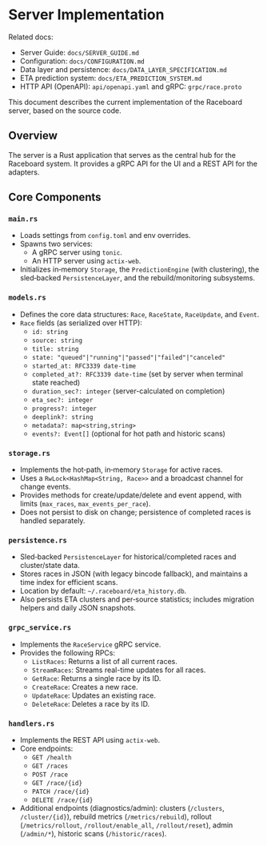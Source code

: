 # Server Implementation

Related docs:
- Server Guide: `docs/SERVER_GUIDE.md`
- Configuration: `docs/CONFIGURATION.md`
- Data layer and persistence: `docs/DATA_LAYER_SPECIFICATION.md`
- ETA prediction system: `docs/ETA_PREDICTION_SYSTEM.md`
- HTTP API (OpenAPI): `api/openapi.yaml` and gRPC: `grpc/race.proto`

This document describes the current implementation of the Raceboard server, based on the source code.

## Overview

The server is a Rust application that serves as the central hub for the Raceboard system. It provides a gRPC API for the UI and a REST API for the adapters.

## Core Components

### `main.rs`

- Loads settings from `config.toml` and env overrides.
- Spawns two services:
    - A gRPC server using `tonic`.
    - An HTTP server using `actix-web`.
- Initializes in‑memory `Storage`, the `PredictionEngine` (with clustering), the sled‑backed `PersistenceLayer`, and the rebuild/monitoring subsystems.

### `models.rs`

- Defines the core data structures: `Race`, `RaceState`, `RaceUpdate`, and `Event`.
- `Race` fields (as serialized over HTTP):
    - `id: string`
    - `source: string`
    - `title: string`
    - `state: "queued"|"running"|"passed"|"failed"|"canceled"`
    - `started_at: RFC3339 date-time`
    - `completed_at?: RFC3339 date-time` (set by server when terminal state reached)
    - `duration_sec?: integer` (server-calculated on completion)
    - `eta_sec?: integer`
    - `progress?: integer`
    - `deeplink?: string`
    - `metadata?: map<string,string>`
    - `events?: Event[]` (optional for hot path and historic scans)

### `storage.rs`

- Implements the hot‑path, in‑memory `Storage` for active races.
- Uses a `RwLock<HashMap<String, Race>>` and a broadcast channel for change events.
- Provides methods for create/update/delete and event append, with limits (`max_races`, `max_events_per_race`).
- Does not persist to disk on change; persistence of completed races is handled separately.

### `persistence.rs`

- Sled‑backed `PersistenceLayer` for historical/completed races and cluster/state data.
- Stores races in JSON (with legacy bincode fallback), and maintains a time index for efficient scans.
- Location by default: `~/.raceboard/eta_history.db`.
- Also persists ETA clusters and per‑source statistics; includes migration helpers and daily JSON snapshots.

### `grpc_service.rs`

- Implements the `RaceService` gRPC service.
- Provides the following RPCs:
    - `ListRaces`: Returns a list of all current races.
    - `StreamRaces`: Streams real-time updates for all races.
    - `GetRace`: Returns a single race by its ID.
    - `CreateRace`: Creates a new race.
    - `UpdateRace`: Updates an existing race.
    - `DeleteRace`: Deletes a race by its ID.

### `handlers.rs`

- Implements the REST API using `actix-web`.
- Core endpoints:
    - `GET /health`
    - `GET /races`
    - `POST /race`
    - `GET /race/{id}`
    - `PATCH /race/{id}`
    - `DELETE /race/{id}`
- Additional endpoints (diagnostics/admin): clusters (`/clusters`, `/cluster/{id}`), rebuild metrics (`/metrics/rebuild`), rollout (`/metrics/rollout`, `/rollout/enable_all`, `/rollout/reset`), admin (`/admin/*`), historic scans (`/historic/races`).
